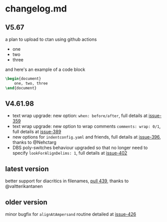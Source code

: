 <!-- announcement: Updates to the diacrtics in filenames-->
# changelog.md

## V5.67
a plan to upload to ctan using github actions
* one
* two
* three

and here's an example of a code block
```tex
\begin{document}
    one, two, three
\end{document}
```

## V4.61.98
* text wrap upgrade: new option: `when: before/after`, full details at [issue-359](https://github.com/cmhughes/latexindent.pl/issues/359)
* text wrap upgrade: new option to wrap comments `comments: wrap: 0/1`, full details at [issue-389](https://github.com/cmhughes/latexindent.pl/issues/389)
* new options for `indentconfig.yaml` and friends, full details at [issue-396](https://github.com/cmhughes/latexindent.pl/issues/396), thanks to @Nehctarg
* DBS poly-switches behaviour upgraded so that no longer need to specify `lookForAlignDelims: 1`, full details at [issue-402](https://github.com/cmhughes/latexindent.pl/issues/402)

## latest version
better support for diacritics in filenames, [pull 439](https://github.com/cmhughes/latexindent.pl/pull/439), thanks to @valtterikantanen 

## older version
minor bugfix for `alignAtAmpersand` routine detailed at [issue-426](https://github.com/cmhughes/latexindent.pl/issues/426)
